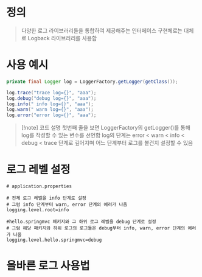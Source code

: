 # 정의

> 다양한 로그 라이브러리들을 통합하여 제공해주는 인터페이스
> 구현체로는 대체로 Logback 라이브러리를 사용함

# 사용 예시

```java
private final Logger log = LoggerFactory.getLogger(getClass());

log.trace("trace log={}", "aaa");
log.debug("debug log={}", "aaa");
log.info(" info log={}", "aaa");
log.warn(" warn log={}", "aaa");
log.error("error log={}", "aaa");
```
>[!note] 코드 설명
>첫번째 줄을 보면 LoggerFactory의 getLogger()를 통해 log를 작성할 수 있는 변수를 선언함
>log의 단계는 error < warn < info < debug < trace 단계로 깊어지며 어느 단계부터 로그를 볼건지 설정할 수 있음

# 로그 레벨 설정

```properties
# application.properties

# 전체 로그 레벨을 info 단계로 설정
# 그럼 info 단계부터 warn, error 단계의 에러가 나옴
logging.level.root=info

#hello.springmvc 패키지와 그 하위 로그 레벨을 debug 단계로 설정
# 그럼 해당 패키지와 하위 로그의 로그들은 debug부터 info, warn, error 단계의 에러가 나옴
logging.level.hello.springmvc=debug
```

# 올바른 로그 사용법

